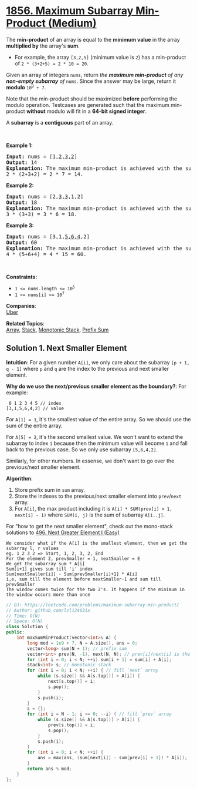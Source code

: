 # [1856. Maximum Subarray Min-Product (Medium)](https://leetcode.com/problems/maximum-subarray-min-product/)

<p>The <strong>min-product</strong> of an array is equal to the <strong>minimum value</strong> in the array <strong>multiplied by</strong> the array's <strong>sum</strong>.</p>

<ul>
	<li>For example, the array <code>[3,2,5]</code> (minimum value is <code>2</code>) has a min-product of <code>2 * (3+2+5) = 2 * 10 = 20</code>.</li>
</ul>

<p>Given an array of integers <code>nums</code>, return <em>the <strong>maximum min-product</strong> of any <strong>non-empty subarray</strong> of </em><code>nums</code>. Since the answer may be large, return it <strong>modulo</strong> <code>10<sup>9</sup> + 7</code>.</p>

<p>Note that the min-product should be maximized <strong>before</strong> performing the modulo operation. Testcases are generated such that the maximum min-product <strong>without</strong> modulo will fit in a <strong>64-bit signed integer</strong>.</p>

<p>A <strong>subarray</strong> is a <strong>contiguous</strong> part of an array.</p>

<p>&nbsp;</p>
<p><strong>Example 1:</strong></p>

<pre><strong>Input:</strong> nums = [1,<u>2,3,2</u>]
<strong>Output:</strong> 14
<strong>Explanation:</strong> The maximum min-product is achieved with the subarray [2,3,2] (minimum value is 2).
2 * (2+3+2) = 2 * 7 = 14.
</pre>

<p><strong>Example 2:</strong></p>

<pre><strong>Input:</strong> nums = [2,<u>3,3</u>,1,2]
<strong>Output:</strong> 18
<strong>Explanation:</strong> The maximum min-product is achieved with the subarray [3,3] (minimum value is 3).
3 * (3+3) = 3 * 6 = 18.
</pre>

<p><strong>Example 3:</strong></p>

<pre><strong>Input:</strong> nums = [3,1,<u>5,6,4</u>,2]
<strong>Output:</strong> 60
<strong>Explanation:</strong> The maximum min-product is achieved with the subarray [5,6,4] (minimum value is 4).
4 * (5+6+4) = 4 * 15 = 60.
</pre>

<p>&nbsp;</p>
<p><strong>Constraints:</strong></p>

<ul>
	<li><code>1 &lt;= nums.length &lt;= 10<sup>5</sup></code></li>
	<li><code>1 &lt;= nums[i] &lt;= 10<sup>7</sup></code></li>
</ul>


**Companies**:  
[Uber](https://leetcode.com/company/uber)

**Related Topics**:  
[Array](https://leetcode.com/tag/array/), [Stack](https://leetcode.com/tag/stack/), [Monotonic Stack](https://leetcode.com/tag/monotonic-stack/), [Prefix Sum](https://leetcode.com/tag/prefix-sum/)

## Solution 1. Next Smaller Element

**Intuition**: For a given number `A[i]`, we only care about the subarray `[p + 1, q - 1]` where `p` and `q` are the index to the previous and next smaller element.

**Why do we use the next/previous smaller element as the boundary?**:
For example:

```
 0 1 2 3 4 5 // index
[3,1,5,6,4,2] // value
```

For `A[1] = 1`, it's the smallest value of the entire array. So we should use the sum of the entire array.

For `A[5] = 2`, it's the second smallest value. We won't want to extend the subarray to index `1` because then the minimum value will become `1` and fall back to the previous case. So we only use subarray `[5,6,4,2]`.

Similarly, for other numbers. In essense, we don't want to go over the previous/next smaller element.

**Algorithm**:

1. Store prefix sum in `sum` array.
2. Store the indexes to the previous/next smaller element into `prev`/`next` array. 
3. For `A[i]`, the max product including it is `A[i] * SUM(prev[i] + 1, next[i] - 1)` where `SUM(i, j)` is the sum of subarray `A[i..j]`.

For "how to get the next smaller element", check out the mono-stack solutions to [496. Next Greater Element I (Easy)](https://leetcode.com/problems/next-greater-element-i/)

```
We consider what if the A[i] is the smallest element, then we get the subarray l, r values
eg. 1 2 3 2 => Start, 1, 2, 3, 2, End
For the element 2, prevSmaller = 1, nextSmaller = E
We get the subarray sum * A[i]
Sum[i+1] gives sum till 'i' index
Sum[nextSmaller[i]] - Sum[prevSmaller[i]+1] * A[i]
i,e, sum till the element before nextSmaller-1 and sum till prevSmaller
The window comes twice for the two 2's. It happens if the minimum in the window occurs more than once
```

```cpp
// OJ: https://leetcode.com/problems/maximum-subarray-min-product/
// Author: github.com/lzl124631x
// Time: O(N)
// Space: O(N)
class Solution {
public:
    int maxSumMinProduct(vector<int>& A) {
        long mod = 1e9 + 7, N = A.size(), ans = 0;
        vector<long> sum(N + 1); // prefix sum
        vector<int> prev(N, -1), next(N, N); // prev[i]/next[i] is the index of the previous/next smaller element
        for (int i = 0; i < N; ++i) sum[i + 1] = sum[i] + A[i];
        stack<int> s; // monotonic stack
        for (int i = 0; i < N; ++i) { // fill `next` array
            while (s.size() && A[s.top()] > A[i]) {
                next[s.top()] = i;
                s.pop();
            }
            s.push(i);
        }
        s = {};
        for (int i = N - 1; i >= 0; --i) { // fill `prev` array
            while (s.size() && A[s.top()] > A[i]) {
                prev[s.top()] = i;
                s.pop();
            }
            s.push(i);
        }
        for (int i = 0; i < N; ++i) {
            ans = max(ans, (sum[next[i]] - sum[prev[i] + 1]) * A[i]);
        }
        return ans % mod;
    }
};
```
